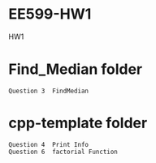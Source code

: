 # EE599-HW1
HW1
# Find_Median folder
    Question 3  FindMedian
# cpp-template folder
    Question 4  Print Info
    Question 6  factorial Function
